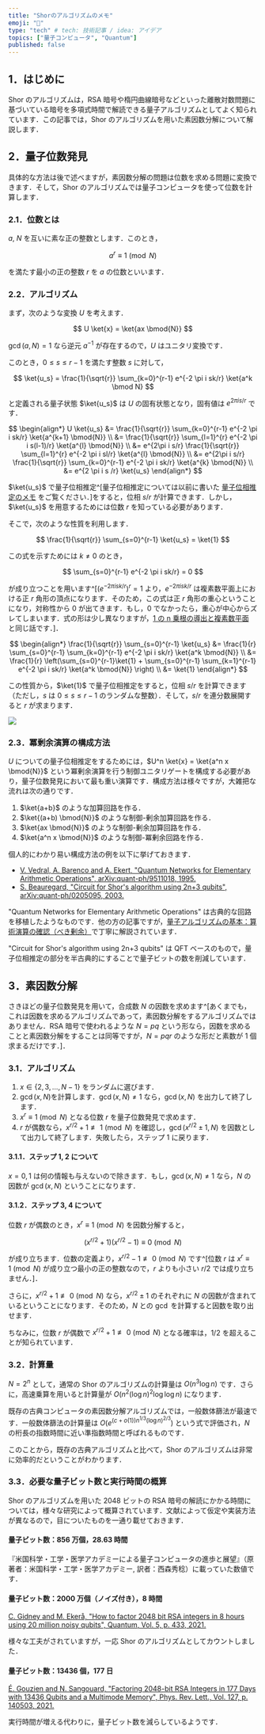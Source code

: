 ```yaml
---
title: "Shorのアルゴリズムのメモ"
emoji: "🙆"
type: "tech" # tech: 技術記事 / idea: アイデア
topics: ["量子コンピュータ", "Quantum"]
published: false
---
```


## 1．はじめに

Shor のアルゴリズムは，RSA 暗号や楕円曲線暗号などといった離散対数問題に基づいている暗号を多項式時間で解読できる量子アルゴリズムとしてよく知られています．この記事では，Shor のアルゴリズムを用いた素因数分解について解説します．

## 2．量子位数発見

具体的な方法は後で述べますが，素因数分解の問題は位数を求める問題に変換できます．そして，Shor のアルゴリズムでは量子コンピュータを使って位数を計算します．

### 2.1．位数とは

$a$, $N$ を互いに素な正の整数とします．このとき，

$$
a^r \equiv 1 \pmod{N}
$$

を満たす最小の正の整数 $r$ を $a$ の位数といいます．

### 2.2．アルゴリズム

まず，次のような変換 $U$ を考えます．

$$
   U \ket{x} = \ket{ax \bmod{N}}
$$

$\gcd(a, N)=1$ なら逆元 $a^{-1}$ が存在するので，$U$ はユニタリ変換です．

このとき，$0 \leq s \leq r-1$ を満たす整数 $s$ に対して，

$$
\ket{u_s} = \frac{1}{\sqrt{r}} \sum_{k=0}^{r-1} e^{-2 \pi i sk/r} \ket{a^k \bmod N}
$$

と定義される量子状態 $\ket{u_s}$ は $U$ の固有状態となり，固有値は $e^{2\pi i s /r}$ です．

$$
\begin{align*}
    U \ket{u_s} &= \frac{1}{\sqrt{r}} \sum_{k=0}^{r-1} e^{-2 \pi i sk/r} \ket{a^{k+1} \bmod{N}} \\
    &= \frac{1}{\sqrt{r}} \sum_{l=1}^{r} e^{-2 \pi i s(l-1)/r} \ket{a^{l} \bmod{N}} \\
    &= e^{2\pi i s/r} \frac{1}{\sqrt{r}} \sum_{l=1}^{r} e^{-2 \pi i sl/r} \ket{a^{l} \bmod{N}} \\
    &= e^{2\pi i s/r} \frac{1}{\sqrt{r}} \sum_{k=0}^{r-1} e^{-2 \pi i sk/r} \ket{a^{k} \bmod{N}} \\
    &= e^{2 \pi i s /r} \ket{u_s}
\end{align*}
$$

$\ket{u_s}$ で量子位相推定^[量子位相推定については以前に書いた [量子位相推定のメモ](https://zenn.dev/hk_ilohas/articles/cee39bacafba4d) をご覧ください．]をすると，位相 $s/r$ が計算できます．しかし，$\ket{u_s}$ を用意するためには位数 $r$ を知っている必要があります．

そこで，次のような性質を利用します．

$$
    \frac{1}{\sqrt{r}} \sum_{s=0}^{r-1} \ket{u_s} = \ket{1}
$$

この式を示すためには $k \ne 0$ のとき，

$$
    \sum_{s=0}^{r-1} e^{-2 \pi i sk/r} = 0
$$

が成り立つことを用います^[$\left(e^{-2 \pi i sk/r}\right)^r=1$ より，$e^{-2 \pi i sk/r}$ は複素数平面上における正 $r$ 角形の頂点になります．そのため，この式は正 $r$ 角形の重心ということになり，対称性から $0$ が出てきます．もし，$0$ でなかったら，重心が中心からズレてしまいます．式の形は少し異なりますが，[1 の n 乗根の導出と複素数平面](https://manabitimes.jp/math/1045) と同じ話です．]．

$$
\begin{align*}
    \frac{1}{\sqrt{r}} \sum_{s=0}^{r-1} \ket{u_s} &= \frac{1}{r} \sum_{s=0}^{r-1} \sum_{k=0}^{r-1} e^{-2 \pi i sk/r} \ket{a^k \bmod{N}} \\
    &= \frac{1}{r} \left(\sum_{s=0}^{r-1}\ket{1} + \sum_{s=0}^{r-1} \sum_{k=1}^{r-1} e^{-2 \pi i sk/r} \ket{a^k \bmod{N}} \right) \\
    &= \ket{1}
\end{align*}
$$

この性質から，$\ket{1}$ で量子位相推定をすると，位相 $s/r$ を計算できます（ただし，$s$ は $0 \leq s \leq r-1$ のランダムな整数）．そして，$s/r$ を連分数展開すると $r$ が求まります．

![](https://storage.googleapis.com/zenn-user-upload/e446c18953da-20211204.png)

### 2.3．冪剰余演算の構成方法

$U$ についての量子位相推定をするためには，$U^n \ket{x} = \ket{a^n x \bmod{N}}$ という冪剰余演算を行う制御ユニタリゲートを構成する必要があり，量子位数発見において最も重い演算です．構成方法は様々ですが，大雑把な流れは次の通りです．

1. $\ket{a+b}$ のような加算回路を作る．
2. $\ket{(a+b) \bmod{N}}$ のような制御-剰余加算回路を作る．
3. $\ket{ax \bmod{N}}$ のような制御-剰余加算回路を作る．
4. $\ket{a^n x \bmod{N}}$ のような制御-冪剰余回路を作る．

個人的にわかり易い構成方法の例を以下に挙げておきます．

- [V. Vedral, A. Barenco and A. Ekert, "Quantum Networks for Elementary Arithmetic Operations", arXiv:quant-ph/9511018, 1995.](https://arxiv.org/pdf/quant-ph/9511018.pdf)
- [S. Beauregard, "Circuit for Shor's algorithm using 2n+3 qubits", arXiv:quant-ph/0205095, 2003.](https://arxiv.org/pdf/quant-ph/0205095.pdf)

"Quantum Networks for Elementary Arithmetic Operations" は古典的な回路を移植したようなものです．他の方の記事ですが，[量子アルゴリズムの基本：算術演算の確認（べき剰余）](https://qiita.com/SamN/items/cc44c2fb26633567ab5f)で丁寧に解説されています．

"Circuit for Shor's algorithm using 2n+3 qubits" は QFT ベースのもので，量子位相推定の部分を半古典的にすることで量子ビットの数を削減しています．

## 3．素因数分解

さきほどの量子位数発見を用いて，合成数 $N$ の因数を求めます^[あくまでも，これは因数を求めるアルゴリズムであって，素因数分解をするアルゴリズムではありません．RSA 暗号で使われるような $N=pq$ という形なら，因数を求めることと素因数分解をすることは同等ですが，$N=pqr$ のような形だと素数が $1$ 個求まるだけです．]．

### 3.1．アルゴリズム

1. $x \in \{2, 3, \dots, N-1\}$ をランダムに選びます．
2. $\gcd(x,N)$を計算します．$\gcd(x, N) \ne 1$ なら，$\gcd(x, N)$ を出力して終了します．
3. $x^r \equiv 1 \pmod{N}$ となる位数 $r$ を量子位数発見で求めます．
4. $r$ が偶数なら，$x^{r/2} + 1 \not\equiv 1 \pmod{N}$ を確認し，$\gcd(x^{r/2} \pm 1, N)$ を因数として出力して終了します．失敗したら，ステップ 1 に戻ります．

#### 3.1.1．ステップ 1, 2 について

$x=0, 1$ は何の情報も与えないので除きます．もし，$\gcd(x,N) \ne 1$ なら，$N$ の因数が $\gcd(x, N)$ ということになります．

#### 3.1.2．ステップ 3, 4 について

位数 $r$ が偶数のとき，$x^r \equiv 1 \pmod{N}$ を因数分解すると，

$$
(x^{r/2} + 1)(x^{r/2} - 1) \equiv 0 \pmod{N}
$$

が成り立ちます．位数の定義より，$x^{r/2} - 1 \not\equiv 0 \pmod{N}$ です^[位数 $r$ は $x^r \equiv 1 \pmod{N}$ が成り立つ最小の正の整数なので，$r$ よりも小さい $r/2$ では成り立ちません．]．

さらに，$x^{r/2} + 1 \not \equiv 0 \pmod{N}$ なら，$x^{r/2} \pm 1$ のそれぞれに $N$ の因数が含まれているということになります．そのため，$N$ との $\gcd$ を計算すると因数を取り出せます．

ちなみに，位数 $r$ が偶数で $x^{r/2} + 1 \not \equiv 0 \pmod{N}$ となる確率は，$1/2$ を超えることが知られています．

### 3.2．計算量

$N=2^n$ として，通常の Shor のアルゴリズムの計算量は $O(n^3 \log n)$ です．さらに，高速乗算を用いると計算量が $O(n^2 (\log n)^2 \log \log n)$ になります．

既存の古典コンピュータの素因数分解アルゴリズムでは，一般数体篩法が最速です．一般数体篩法の計算量は $O(e^{(c+o(1))n^{1/3}(\log n)^{2/3}})$ という式で評価され，$N$ の桁長の指数時間に近い準指数時間と呼ばれるものです．

このことから，既存の古典アルゴリズムと比べて，Shor のアルゴリズムは非常に効率的だということがわかります．

### 3.3．必要な量子ビット数と実行時間の概算

Shor のアルゴリズムを用いた 2048 ビットの RSA 暗号の解読にかかる時間については，様々な研究によって概算されています．文献によって仮定や実装方法が異なるので，目についたものを一通り載せておきます．

#### 量子ビット数：856 万個，28.63 時間

『米国科学・工学・医学アカデミーによる量子コンピュータの進歩と展望』（原著者：米国科学・工学・医学アカデミー, 訳者：西森秀稔）に載っていた数値です．

#### 量子ビット数：2000 万個（ノイズ付き），8 時間

[C. Gidney and M. Ekerå, "How to factor 2048 bit RSA integers in 8 hours using 20 million noisy qubits", Quantum, Vol. 5, p. 433, 2021.](https://arxiv.org/pdf/1905.09749.pdf)

様々な工夫がされていますが，一応 Shor のアルゴリズムとしてカウントしました．

#### 量子ビット数：13436 個，177 日

[É. Gouzien and N. Sangouard, "Factoring 2048-bit RSA Integers in 177 Days with 13436 Qubits and a Multimode Memory", Phys. Rev. Lett., Vol. 127, p. 140503, 2021.](https://arxiv.org/pdf/2103.06159.pdf)

実行時間が増える代わりに，量子ビット数を減らしているようです．
